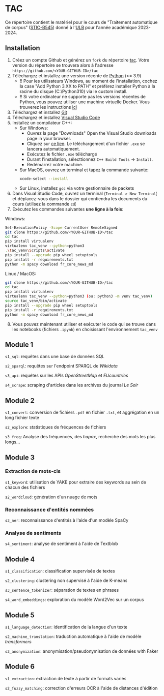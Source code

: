 # TAC

Ce répertoire contient le matériel pour le cours de "Traitement automatique de corpus" ([STIC-B545](https://www.ulb.be/fr/programme/stic-b545)) donné à l'[ULB](https://ulb.be) pour l'année académique 2023-2024.

## Installation

1. Créez un compte Github et générez un `fork` du répertoire [tac](https://github.com/madewild/tac). Votre version du répertoire se trouvera alors à l'adresse `https://github.com/<YOUR-GITHUB-ID>/tac`
2. Téléchargez et installez une version récente de [Python](https://www.python.org/downloads/) (>= 3.9)
    - !! Pour les utilisateurs Windows, au moment de l'installation, cochez la case "Add Python 3.XX to PATH" et préférez installer Python à la racine du disque (C:\Python310) via le custom install.
    - !! Si votre ordinateur ne supporte pas les versions récentes de Python, vous pouvez utiliser une machine virtuelle Docker. Vous trouverez les instructions [ici](./Installation_Docker.md)
3. Téléchargez et installez [Git](https://git-scm.com/downloads)
4. Téléchargez et installez [Visual Studio Code](https://code.visualstudio.com/)
5. Installez un compilateur C++:
    - Sur Windows:
        - Ouvrez la page "Downloads" Open the Visual Studio downloads page in your browser.
        - Cliquez sur [ce lien](https://aka.ms/vs/17/release/vs_BuildTools.exe). Le téléchargement d'un fichier `.exe` se lancera automatiquement.
        - Exécutez le fichier `.exe` téléchargé
        - Durant l'installation, sélecttionnez `C++ Build Tools` → `Install`.
        - Redémarrez votre machine.
    - Sur MacOS, ouvrez un terminal et tapez la commande suivante:
        ```bash
        xcode-select --install
        ```
    - Sur Linux, installez `gcc` via votre gestionnaire de packets
6. Dans Visual Studio Code, ouvrez un terminal (`Terminal > New Terminal`) et déplacez-vous dans le dossier qui contiendra les documents du cours (utilisez la commande `cd`)
7. Exécutez les commandes suivantes **une ligne à la fois**:

Windows:

```bash
Set-ExecutionPolicy -Scope CurrentUser RemoteSigned
git clone https://github.com/<YOUR-GITHUB-ID>/tac
cd tac
pip install virtualenv
virtualenv tac_venv --python=python3
.\tac_venv\Scripts\activate
pip install --upgrade pip wheel setuptools
pip install -r requirements.txt
python -m spacy download fr_core_news_md
```

Linux / MacOS:

```bash
git clone https://github.com/<YOUR-GITHUB-ID>/tac
cd tac
pip install virtualenv
virtualenv tac_venv --python=python3 (ou: python3 -m venv tac_venv)
source tac_venv/bin/activate
pip install --upgrade pip wheel setuptools
pip install -r requirements.txt
python -m spacy download fr_core_news_md
```

8. Vous pouvez maintenant utiliser et exécuter le code qui se trouve dans les notebooks (fichiers `.ipynb`) en choisissant l'environnement `tac_venv`

## Module 1

`s1_sql`: requêtes dans une base de données SQL

`s2_sparql`: requêtes sur l'endpoint SPARQL de _Wikidata_

`s3_api`: requêtes sur les APIs _OpenStreetMap_ et _EUcountries_

`s4_scrape`: scraping d'articles dans les archives du journal _Le Soir_

## Module 2

`s1_convert`: conversion de fichiers `.pdf` en fichier `.txt`, et aggrégation en un long fichier texte

`s2_explore`: statistiques de fréquences de fichiers

`s3_freq`: Analyse des fréquences, des _hapax_, recherche des mots les plus longs...

## Module 3

### Extraction de mots-cls

`s1_keyword`: utilisation de YAKE pour extraire des keywords au sein de chacun des fichiers

`s2_wordcloud`: génération d'un nuage de mots

### Reconnaissance d'entités nommées

`s3_ner`: reconnaissance d'entités à l'aide d'un modèle SpaCy

### Analyse de sentiments

`s4_sentiment`: analyse de sentiment à l'aide de Textblob

## Module 4

`s1_classification`: classification supervisée de textes

`s2_clustering`: clustering non supervisé à l'aide de K-means

`s3_sentence_tokenizer`: séparation de textes en phrases

`s4_word_embeddings`: exploration du modèle Word2Vec sur un corpus

## Module 5

`s1_language_detection`: identification de la langue d'un texte

`s2_machine_translation`: traduction automatique à l'aide de modèle _transformers_

`s3_anonymization`: anonymisation/pseudonymisation de données with Faker

## Module 6

`s1_extraction`: extraction de texte à partir de formats variés

`s2_fuzzy_matching`: correction d'erreurs OCR à l'aide de distances d'édition
